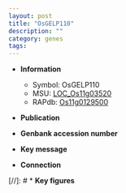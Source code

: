 ```yaml
---
layout: post
title: "OsGELP110"
description: ""
category: genes
tags: 
---
```


* **Information**  
    + Symbol: OsGELP110  
    + MSU: [LOC_Os11g03520](http://rice.uga.edu/cgi-bin/ORF_infopage.cgi?orf=LOC_Os11g03520)  
    + RAPdb: [Os11g0129500](http://rapdb.dna.affrc.go.jp/viewer/gbrowse_details/irgsp1?name=Os11g0129500)  

* **Publication**  

* **Genbank accession number**  

* **Key message**  

* **Connection**  

[//]: # * **Key figures**  



